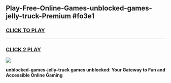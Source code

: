 
## Play-Free-Online-Games-unblocked-games-jelly-truck-Premium #fo3e1
<h3>
<a href="https://premium.freeplayer.one?title=unblocked-games-jelly-truck&ref=8M">CLICK TO PLAY</a></h3>
<hr>

<h3>
<a href="https://premium.freeplayer.one?title=unblocked-games-jelly-truck&ref=8M">CLICK 2 PLAY</a>
  
</h3>

<a href="https://premium.freeplayer.one?title=unblocked-games-jelly-truck&ref=8M"><img src="https://clearcache.store/games.png"></a>


**unblocked-games-jelly-truck games unblocked: Your Gateway to Fun and Accessible Online Gaming**
